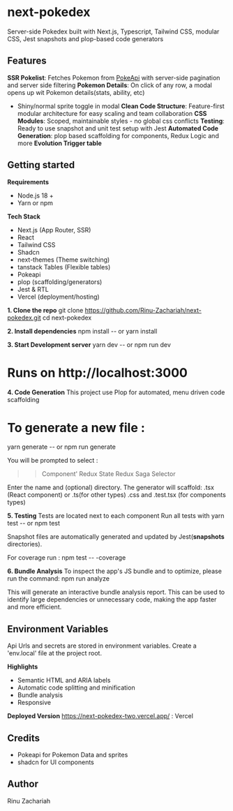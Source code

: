 # next-pokedex

Server-side Pokedex built with Next.js, Typescript, Tailwind CSS, modular CSS, Jest snapshots and plop-based code generators

## Features

**SSR Pokelist**: 
Fetches Pokemon from [PokeApi](https://pokeapi.co/) with server-side pagination and server side filtering
**Pokemon Details**: 
On click of any row, a modal opens up wit Pokemon details(stats, ability, etc)
- Shiny/normal sprite toggle in modal
**Clean Code Structure**:
Feature-first modular architecture for easy scaling and team collaboration
**CSS Modules**:
Scoped, maintainable styles - no global css conflicts
**Testing**:
Ready to use snapshot and unit test setup with Jest
**Automated Code Generation**:
plop based scaffolding for components, Redux Logic and more
**Evolution Trigger table**

## Getting started

**Requirements**
- Node.js 18 +
- Yarn or npm

**Tech Stack**
- Next.js (App Router, SSR)
- React
- Tailwind CSS
- Shadcn
- next-themes (Theme switching)
- tanstack Tables (Flexible tables)
- Pokeapi
- plop (scaffolding/generators)
- Jest & RTL
- Vercel (deployment/hosting)

**1. Clone the repo**
git clone https://github.com/Rinu-Zachariah/next-pokedex.git
cd next-pokedex

**2. Install dependencies**
npm install
-- or
yarn install

**3. Start Development server**
yarn dev
-- or 
npm run dev
# Runs on http://localhost:3000

**4. Code Generation**
This project use Plop for automated, menu driven code scaffolding

# To generate a new file :
yarn generate
-- or
npm run generate

You will be prompted to select :
>> Component'
>> Redux State
>> Redux Saga
>> Selector

Enter the name and (optional) directory. The generator will scaffold:
.tsx (React component) or .ts(for other types)
.css and .test.tsx (for components types)

**5. Testing**
Tests are located next to each component
Run all tests with
yarn test
-- or
npm test

Snapshot files are automatically generated and updated by Jest(__snapshots__ directories).

For coverage run :
npm test -- -coverage

**6. Bundle Analysis**
To inspect the app's JS bundle and to optimize, please run the command: 
npm run analyze

This will generate an interactive bundle analysis report.
This can be used to identify large dependencies or unnecessary code, making the app faster and more efficient.


## Environment Variables
Api Urls and secrets are stored in environment variables.
Create a 'env.local' file at the project root.

**Highlights**
- Semantic HTML and ARIA labels
- Automatic code splitting and minification
- Bundle analysis 
- Responsive 

**Deployed Version**
https://next-pokedex-two.vercel.app/ : Vercel

## Credits
- Pokeapi for Pokemon Data and sprites
- shadcn for UI components

## Author
Rinu Zachariah